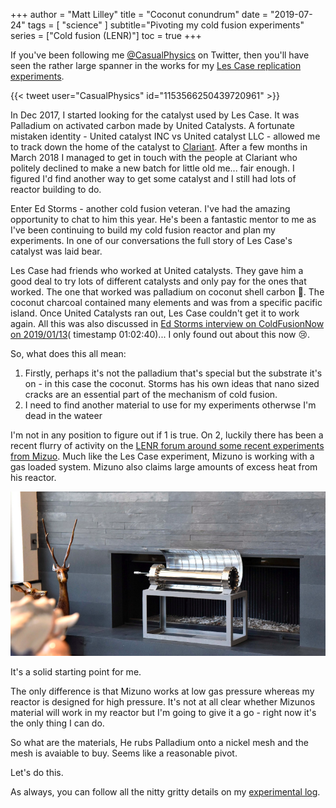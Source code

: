 +++
author = "Matt Lilley"
title = "Coconut conundrum"
date = "2019-07-24"
tags = [
    "science"
]
subtitle="Pivoting my cold fusion experiments"
series = ["Cold fusion (LENR)"]
toc = true
+++

If you've been following me [@CasualPhysics](https://twitter.com/CasualPhysics) on Twitter, then you'll have seen the rather large spanner in the works for my [Les Case replication experiments](/posts/cold-fusion-becoming-experimentalist).

{{< tweet user="CasualPhysics" id="1153566250439720961" >}}

In Dec 2017, I started looking for the catalyst used by Les Case. It was Palladium on activated carbon made by United Catalysts. A fortunate mistaken identity - United catalyst INC vs United catalyst LLC - allowed me to track down the home of the catalyst to [Clariant](https://www.clariant.com/). After a few months in March 2018 I managed to get in touch with the people at Clariant who politely declined to make a new batch for little old me... fair enough. I figured I'd find another way to get some catalyst and I still had lots of reactor building to do. 

Enter Ed Storms - another cold fusion veteran. I've had the amazing opportunity to chat to him this year. He's been a fantastic mentor to me as I've been continuing to build my cold fusion reactor and plan my experiments. In one of our conversations the full story of Les Case's catalyst was laid bear.

Les Case had friends who worked at United catalysts. They gave him a good deal to try lots of different catalysts and only pay for the ones that worked. The one that worked was palladium on coconut shell carbon  🥥. The coconut charcoal contained many elements and was from a specific pacific island. Once United Catalysts ran out, Les Case couldn't get it to work again. All this was also discussed in [Ed Storms interview on ColdFusionNow on 2019/01/13](http://www.coldfusionnow.com/podcast/Ruby-Carat-Edmund-Storms-Cold-Fusion-Now-019.mp3)( timestamp 01:02:40)... I only found out about this now 😢.

So, what does this all mean:
1. Firstly, perhaps it's not the palladium that's special but the substrate it's on - in this case the coconut. Storms has his own ideas that nano sized cracks are an essential part of the mechanism of cold fusion.
2. I need to find another material to use for my experiments otherwse I'm dead in the wateer

I'm not in any position to figure out if 1 is true. On 2, luckily there has been a recent flurry of activity on the [LENR forum around some recent experiments from Mizuo](https://www.lenr-forum.com/forum/thread/6017-mizuno-replication-and-materials-only/?pageNo=1). Much like the Les Case experiment, Mizuno is working with a gas loaded system. Mizuno also claims large amounts of excess heat from his reactor.

![Mizuno reactor](mizuno.png "300W input and reportedly 3000W output 😱")

It's a solid starting point for me. 

The only difference is that Mizuno works at low gas pressure whereas my reactor is designed for high pressure. It's not at all clear whether Mizunos material will work in my reactor but I'm going to give it a go - right now it's the only thing I can do.

So what are the materials, He rubs Palladium onto a nickel mesh and the mesh is avaiable to buy. Seems like a reasonable pivot.

Let's do this.

As always, you can follow all the nitty gritty details on my [experimental log](https://gitlab.com/mklilley/lenr/-/issues/1).